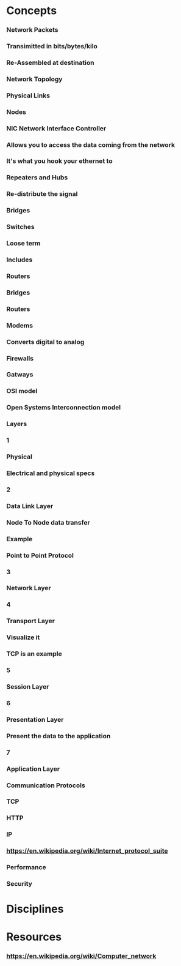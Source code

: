 # Concepts
### Network Packets

### Transimitted in bits/bytes/kilo
### Re-Assembled at destination
### Network Topology
### Physical Links

### Nodes

### NIC Network Interface Controller

### Allows you to access the data coming from the network
### It's what you hook your ethernet to
### Repeaters and Hubs

### Re-distribute the signal
### Bridges

### Switches

### Loose term
### Includes
### Routers
### Bridges
### Routers

### Modems

### Converts  digital to analog
### Firewalls

### Gatways
### OSI model
### Open Systems Interconnection model
### Layers
### 1
### Physical

### Electrical and physical specs
### 2
### Data Link Layer

### Node To Node data transfer
### Example
### Point to Point Protocol
### 3
### Network Layer

### 4
### Transport Layer

### Visualize it

### TCP is an example
### 5
### Session Layer

### 6
### Presentation Layer

### Present the data to the application

### 7
### Application Layer

### Communication Protocols

### TCP
### HTTP
### IP
### https://en.wikipedia.org/wiki/Internet_protocol_suite
### Performance

### Security

# Disciplines

# Resources
### https://en.wikipedia.org/wiki/Computer_network
